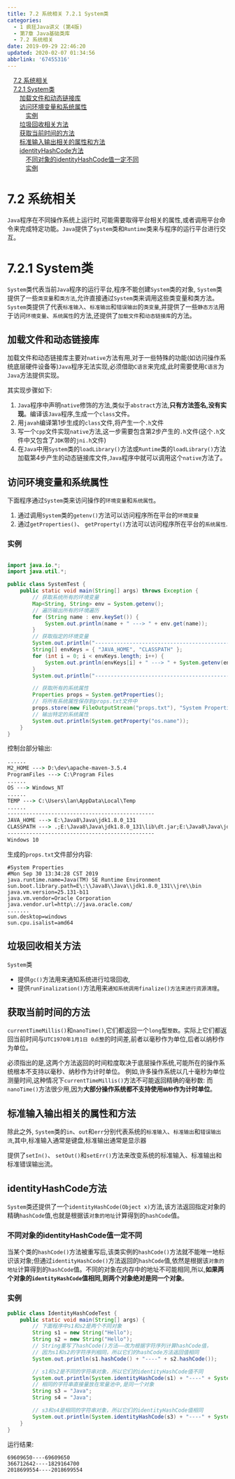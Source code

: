 ```yaml
---
title: 7.2 系统相关 7.2.1 System类
categories: 
  - 1 疯狂Java讲义 (第4版)
  - 第7章 Java基础类库
  - 7.2 系统相关
date: 2019-09-29 22:46:20
updated: 2020-02-07 01:34:56
abbrlink: '67455316'
---
```

<div id='my_toc'><a href="/JavaReadingNotes/67455316/#7-2-系统相关" class="header_1">7.2 系统相关</a>&nbsp;<br><a href="/JavaReadingNotes/67455316/#7-2-1-System类" class="header_1">7.2.1 System类</a>&nbsp;<br><a href="/JavaReadingNotes/67455316/#加载文件和动态链接库" class="header_2">加载文件和动态链接库</a>&nbsp;<br><a href="/JavaReadingNotes/67455316/#访问环境变量和系统属性" class="header_2">访问环境变量和系统属性</a>&nbsp;<br><a href="/JavaReadingNotes/67455316/#实例" class="header_3">实例</a>&nbsp;<br><a href="/JavaReadingNotes/67455316/#垃圾回收相关方法" class="header_2">垃圾回收相关方法</a>&nbsp;<br><a href="/JavaReadingNotes/67455316/#获取当前时间的方法" class="header_2">获取当前时间的方法</a>&nbsp;<br><a href="/JavaReadingNotes/67455316/#标准输入输出相关的属性和方法" class="header_2">标准输入输出相关的属性和方法</a>&nbsp;<br><a href="/JavaReadingNotes/67455316/#identityHashCode方法" class="header_2">identityHashCode方法</a>&nbsp;<br><a href="/JavaReadingNotes/67455316/#不同对象的identityHashCode值一定不同" class="header_3">不同对象的identityHashCode值一定不同</a>&nbsp;<br><a href="/JavaReadingNotes/67455316/#实例" class="header_3">实例</a>&nbsp;<br></div>
<style>.header_1{margin-left: 1em;}.header_2{margin-left: 2em;}.header_3{margin-left: 3em;}.header_4{margin-left: 4em;}.header_5{margin-left: 5em;}.header_6{margin-left: 6em;}</style>
<!--more-->
<script>if (navigator.platform.search('arm')==-1){document.getElementById('my_toc').style.display = 'none';}var e,p = document.getElementsByTagName('p');while (p.length>0) {e = p[0];e.parentElement.removeChild(e);}</script>

<!--end-->
<!--SSTStart-->
# 7.2 系统相关 #
`Java`程序在不同操作系统上运行时,可能需要取得平台相关的属性,或者调用平台命令来完成特定功能。`Java`提供了`System`类和`Runtime`类来与程序的运行平台进行交互。
# 7.2.1 System类 #
`System`类代表当前`Java`程序的运行平台,程序不能创建`System`类的对象, `System`类提供了一些`类变量`和`类方法`,允许直接通过`System`类来调用这些类变量和类方法。
`System`类提供了代表`标准输入`、`标准输出`和`错误输出`的`类变量`,并提供了一些`静态方法`用于访问`环境变量`、`系统属性`的方法,还提供了`加载文件`和`动态链接库`的方法。
## 加载文件和动态链接库 ##
加载文件和动态链接库主要对`native`方法有用,对于一些特殊的功能(如访问操作系统底层硬件设备等)`Java`程序无法实现,必须借助`C语言`来完成,此时需要使用`C语言`为`Java`方法提供实现。
<!--replace:javah=java H&jni=J N I&getenv=get E N V-->
其实现步骤如下:
1. `Java`程序中声明`native`修饰的方法,类似于`abstract`方法,**只有方法签名,没有实现**。编译该`Java`程序,生成一个`class`文件。
2. 用`javah`编译第1步生成的`class`文件,将产生一个`.h`文件
3. 写一个`cpp`文件实现`native`方法,这一步需要包含第2步产生的`.h`文件(这个`.h`文件中又包含了`JDK`带的`jni.h`文件)
4. 在`Java`中用`System`类的`loadLibrary()`方法或`Runtime`类的`loadLibrary()`方法加载第4步产生的动态链接库文件,`Java`程序中就可以调用这个`native`方法了。

## 访问环境变量和系统属性 ##
下面程序通过`System`类来访问操作的`环境变量`和`系统属性`。
1. 通过调用`System`类的`getenv()`方法可以访问程序所在平台的`环境变量`
2. 通过`getProperties()`、 `getProperty()`方法可以访问程序所在平台的`系统属性`.
<!--SSTStop-->

### 实例 ###
```java

import java.io.*;
import java.util.*;

public class SystemTest {
    public static void main(String[] args) throws Exception {
        // 获取系统所有的环境变量
        Map<String, String> env = System.getenv();
        // 遍历输出所有的环境遍历
        for (String name : env.keySet()) {
            System.out.println(name + " ---> " + env.get(name));
        }
        // 获取指定的环境变量
        System.out.println("-----------------------------------------------");
        String[] envKeys = { "JAVA_HOME", "CLASSPATH" };
        for (int i = 0; i < envKeys.length; i++) {
            System.out.println(envKeys[i] + " ---> " + System.getenv(envKeys[i]));
        }
        System.out.println("-----------------------------------------------");

        // 获取所有的系统属性
        Properties props = System.getProperties();
        // 将所有系统属性保存到props.txt文件中
        props.store(new FileOutputStream("props.txt"), "System Properties");
        // 输出特定的系统属性
        System.out.println(System.getProperty("os.name"));
    }
}
```
控制台部分输出:
```cmd
......
M2_HOME ---> D:\dev\apache-maven-3.5.4
ProgramFiles ---> C:\Program Files
......
OS ---> Windows_NT
......
TEMP ---> C:\Users\lan\AppData\Local\Temp
......
-----------------------------------------------
JAVA_HOME ---> E:\Java8\Java\jdk1.8.0_131
CLASSPATH ---> .;E:\Java8\Java\jdk1.8.0_131\lib\dt.jar;E:\Java8\Java\jdk1.8.0_131\lib\toos.jar;E:\dev2\AspectJ1.9.4\lib\aspectjrt.jar;E:\dev2\junit\junit-4.12.jar;
-----------------------------------------------
Windows 10
```
生成的`props.txt`文件部分内容:
```
#System Properties
#Mon Sep 30 13:34:28 CST 2019
java.runtime.name=Java(TM) SE Runtime Environment
sun.boot.library.path=E\:\\Java8\\Java\\jdk1.8.0_131\\jre\\bin
java.vm.version=25.131-b11
java.vm.vendor=Oracle Corporation
java.vendor.url=http\://java.oracle.com/
.......
sun.desktop=windows
sun.cpu.isalist=amd64

```
<!--SSTStart-->
## 垃圾回收相关方法 ##
`System`类
- 提供`gc()`方法用来通知系统进行垃圾回收,
- 提供`runFinalization()`方法用来`通知系统调用finalize()方法来进行资源清理`。

## 获取当前时间的方法 ##
`currentTimeMillis()`和`nanoTime()`,它们都返回一个`long`型`整数`。实际上它们都返回当前时间与`UTC1970年1月1日 0点整`的时间差,前者以毫秒作为单位,后者以纳秒作为单位。

必须指出的是,这两个方法返回的时间粒度取决于底层操作系统,可能所在的操作系统根本不支持以毫秒、纳秒作为计时单位。
例如,许多操作系统以几十毫秒为单位测量时间,这种情况下`currentTimeMillis()`方法不可能返回精确的毫秒数:
而`nanoTime()`方法很少用,因为**大部分操作系统都不支持使用`纳秒`作为计时单位**。

## 标准输入输出相关的属性和方法 ##
除此之外, `System`类的`in`、`out`和`err`分别代表系统的`标准输入`、`标准输出`和`错误输出流`,其中,标准输入通常是键盘,标准输出通常是显示器

提供了`setIn()`、 `setOut()`和`setErr()`方法来改变系统的标准输入、标准输出和标准错误输出流。
## identityHashCode方法 ##
`System`类还提供了一个`identityHashCode(Object x)`方法,该方法返回指定对象的精确`hashCode`值,也就是根据该`对象的地址`计算得到的`hashCode`值。
### 不同对象的identityHashCode值一定不同 ###
当某个类的`hashCode()`方法被重写后,该类实例的`hashCode()`方法就不能唯一地标识该对象;但通过`identityHashCode()`方法返回的`hashCode`值,依然是根据该`对象的地址`计算得到的`hashCode`值。不同的对象在内存中的地址不可能相同,所以,**如果两个对象的`identityHashCode`值相同,则两个对象绝对是同一个对象**。
<!--SSTStop-->
### 实例 ###
```java
public class IdentityHashCodeTest {
    public static void main(String[] args) {
        // 下面程序中s1和s2是两个不同对象
        String s1 = new String("Hello");
        String s2 = new String("Hello");
        // String重写了hashCode()方法——改为根据字符序列计算hashCode值，
        // 因为s1和s2的字符序列相同，所以它们的hashCode方法返回值相同
        System.out.println(s1.hashCode() + "----" + s2.hashCode());

        // s1和s2是不同的字符串对象，所以它们的identityHashCode值不同
        System.out.println(System.identityHashCode(s1) + "----" + System.identityHashCode(s2));
        // 相同的字符串直接量放在常量池中,是同一个对象
        String s3 = "Java";
        String s4 = "Java";

        // s3和s4是相同的字符串对象，所以它们的identityHashCode值相同
        System.out.println(System.identityHashCode(s3) + "----" + System.identityHashCode(s4));
    }
}
```
运行结果:
```
69609650----69609650
366712642----1829164700
2018699554----2018699554
```


